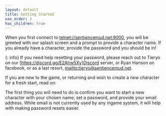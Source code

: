 ```yaml
---
layout: default
title: Getting Started
nav_order: 3
has_children: true
---
```


When you first connect to [telnet://sentiencemud.net:9000](SentienceMUD), you will be greeted with our splash screen and a prompt to provide a character name. If you already have a character, provide the password and you should be in! 

{: info}
If you need help resetting your password, please reach out to Tieryo on our [https://discord.gg/E2Ahw5Xy]Discord server, or Ryan Hanson on facebook, or as a last resort, [mailto:tieryo@sentiencemud.net](tieryo@sentiencemud.net).

If you are new to the game, or returning and wish to create a new character for a fresh start, read on:

The first thing you will need to do is confirm you want to start a new character with your chosen name, set a password, and provide your email address. While email is not currently used by any ingame system, it will help with making password resets easier.

